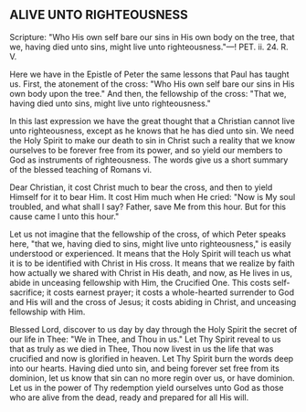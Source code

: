 ## ALIVE UNTO RIGHTEOUSNESS ##

Scripture: "Who His own self bare our sins in His own body on the tree, that we, having died unto sins, might live unto righteousness."—! PET. ii. 24. R. V.



Here we have in the Epistle of Peter the same lessons that Paul has taught us. First, the atonement of the cross: "Who His own self bare our sins in His own body upon the tree." And then, the fellowship of the cross: "That we, having died unto sins, might live unto righteousness."



In this last expression we have the great thought that a Christian cannot live unto righteousness, except as he knows that he has died unto sin. We need the Holy Spirit to make our death to sin in Christ such a reality that we know ourselves to be forever free from its power, and so yield our members to God as instruments of righteousness. The words give us a short summary of the blessed teaching of Romans vi.



Dear Christian, it cost Christ much to bear the cross, and then to yield Himself for it to bear Him. It cost Him much when He cried: "Now is My soul troubled, and what shall I say? Father, save Me from this hour. But for this cause came I unto this hour."



Let us not imagine that the fellowship of the cross, of which Peter speaks here, "that we, having died to sins, might live unto righteousness," is easily understood or experienced. It means that the Holy Spirit will teach us what it is to be identified with Christ in His cross. It means that we realize by faith how actually we shared with Christ in His death, and now, as He lives in us, abide in unceasing fellowship with Him, the Crucified One. This costs self-sacrifice; it costs earnest prayer; it costs a whole-hearted surrender to God and His will and the cross of Jesus; it costs abiding in Christ, and unceasing fellowship with Him.



Blessed Lord, discover to us day by day through the Holy Spirit the secret of our life in Thee: "We in Thee, and Thou in us." Let Thy Spirit reveal to us that as truly as we died in Thee, Thou now livest in us the life that was crucified and now is glorified in heaven. Let Thy Spirit burn the words deep into our hearts. Having died unto sin, and being forever set free from its dominion, let us know that sin can no more regin over us, or have dominion. Let us in the power of Thy redemption yield ourselves unto God as those who are alive from the dead, ready and prepared for all His will.

